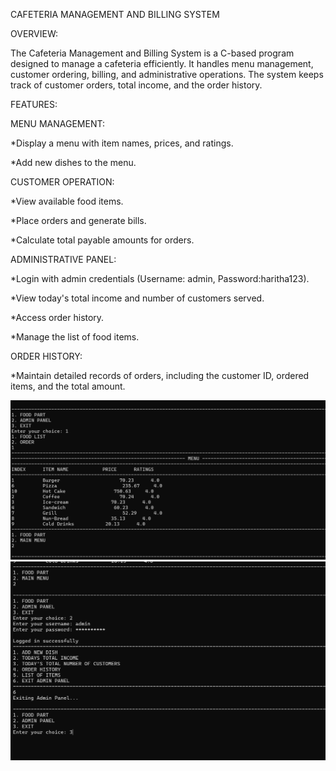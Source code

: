 
CAFETERIA MANAGEMENT AND BILLING SYSTEM


OVERVIEW:

The Cafeteria Management and Billing System is a C-based program designed to manage a cafeteria efficiently. It handles menu management, customer ordering, billing, and administrative operations. The system keeps track of customer orders, total income, and the order history.

FEATURES:

MENU MANAGEMENT:

*Display a menu with item names, prices, and ratings.

*Add new dishes to the menu.

CUSTOMER OPERATION:

*View available food items.

*Place orders and generate bills.

*Calculate total payable amounts for orders.

ADMINISTRATIVE PANEL:

*Login with admin credentials (Username: admin, Password:haritha123).

*View today's total income and number of customers served.

*Access order history.

*Manage the list of food items.

ORDER HISTORY:

*Maintain detailed records of orders, including the customer ID, ordered items, and the total amount.

![image_alt](https://github.com/sivaharitha-s/cafeteria_management_and_billing_system/blob/109bb87045e38e2775a93d52fe5a944d6a14d61e/Screenshot%202024-12-30%20185041.png)
![image_alt](https://github.com/sivaharitha-s/cafeteria_management_and_billing_system/blob/52281bdf29810aa06bfcd4931ee1f741a0f493dd/Screenshot%202024-12-30%20185108.png)

